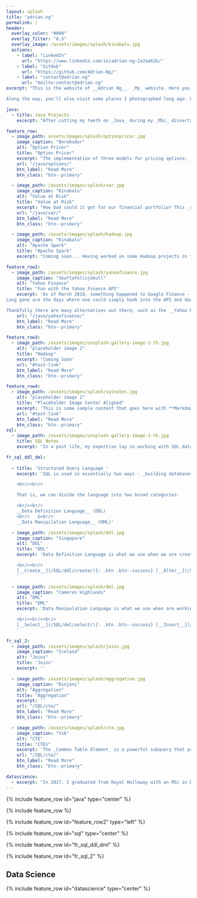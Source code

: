 ```yaml
---
layout: splash
title: "adrian.ng"
permalink: /
header:
  overlay_color: "#000"
  overlay_filter: "0.5"
  overlay_image: /assets/images/splash/kinabalu.jpg
  actions:
    - label: "LinkedIn"
      url: "https://www.linkedin.com/in/adrian-ng-2a2aa62b/"
    - label: "GitHub"
      url: "https://github.com/Adrian-Ng/"
    - label: "contact@adrian.ng"
      url: "mailto:contact@adrian.ng"
excerpt: "This is the website of __Adrian Ng__. _My_ website. Here you will see examples of my _Java projects_ and my notes on writing _SQL_. 

Along the way, you'll also visit some places I photographed long ago. Like myself, this website is very much a work in progress."

java:
  - title: Java Projects
    excerpt: "After cutting my teeth on _Java_ during my _MSc_ dissertation project, I found it stimulating and a joy to work with. Since then I have been fortifying my Java. My code makes use of, for instance, _interfaces & abstract_ classes, _Java 8 Streams_, and multithreading in the form of _callable futures_."

feature_row:
  - image_path: assets/images/splash/optionpricer.jpg
    image_caption: "Borobudur"  
    alt: "Option Pricer"
    title: "Option Pricer"
    excerpt: "The implementation of three models for pricing options: __Binomial Trees__, __Monte Carlo__ simulation, and __Black Scholes__ equations"
    url: "/java/options/"
    btn_label: "Read More"
    btn_class: "btn--primary"    

  - image_path: /assets/images/splash/var.jpg    
    image_caption: "Kinabalu"  
    alt: "Value at Risk"
    title: "Value at Risk"
    excerpt: "How bad could it get for our financial portfolio? This _dissertation project_ looks at a number of ways of estimating __VaR__."
    url: "/java/var/"
    btn_label: "Read More"
    btn_class: "btn--primary"

  - image_path: /assets/images/splash/hadoop.jpg
    image_caption: "Kinabalu"  
    alt: "Apache Spark"
    title: "Apache Spark"      
    excerpt: "Coming soon... Having worked on some Hadoop projects in the past, it should be interesting to try to translate these to Spark."

feature_row2:
  - image_path: /assets/images/splash/yahoofinance.jpg
    image_caption: "Skaftafellsjökull"  
    alt: "Yahoo Finance"
    title: "Fun with the Yahoo Finance API"
    excerpt: 'As of March 2018, something happened to Google Finance - it got taken to the __chopping board__ and is now a miserable husk of its former self!
Long gone are the days where one could simply hook into the API and download a fat, juicy csv-file of historical stock price data... or a sensible JSON of option prices.

Thankfully there are many alternatives out there, such as the __Yahoo Finance API__'
    url: "/java/yahoofinance/"
    btn_label: "Read More"
    btn_class: "btn--primary"

feature_row3:
  - image_path: /assets/images/unsplash-gallery-image-2-th.jpg
    alt: "placeholder image 2"
    title: "Hadoop"
    excerpt: 'Coming Soon'
    url: "#test-link"
    btn_label: "Read More"
    btn_class: "btn--primary"

feature_row4:
  - image_path: /assets/images/splash/sqlnotes.jpg
    alt: "placeholder image 2"
    title: "Placeholder Image Center Aligned"
    excerpt: 'This is some sample content that goes here with **Markdown** formatting. Centered with `type="center"`'
    url: "#test-link"
    btn_label: "Read More"
    btn_class: "btn--primary"
sql:
  - image_path: /assets/images/unsplash-gallery-image-2-th.jpg
    title: SQL Notes
    excerpt: "In a past life, my expertise lay in working with SQL databases and writing queries and stored procedures. During this period, I spent many occasion mentoring and educating. Here are some of my notes."  

fr_sql_ddl_dml:
  
  - title: 'Structured Query Language '
    excerpt: 'SQL is used in essentially two ways - _building databases_ and _manipulating data_. 

    <br/><br/>

    That is, we can divide the language into two broad categories:

    <br/><br/>
    __Data Definition Language__ (DDL)
    <br/>   &<br/>
    __Data Manipilation Language__ (DML)'

  - image_path: /assets/images/splash/ddl.jpg
    image_caption: "Singapore"  
    alt: "DDL"
    title: "DDL"
    excerpt: 'Data Definition Language is what we use when we are creating, altering, or dropping database objects.

    <br/><br/>
    [__Create__](/SQL/ddl/create/){: .btn .btn--success} [__Alter__](/SQL/ddl/alter/){: .btn .btn--warning} [__Drop__](/SQL/ddl/drop/){: .btn .btn--danger} [__Truncate__](/SQL/ddl/truncate/){: .btn .btn--info}    
    '

  - image_path: /assets/images/splash/dml.jpg
    image_caption: "Cameron Highlands"  
    alt: "DML"
    title: "DML"
    excerpt: 'Data Manipulation Language is what we use when are working with the data itself.

    <br/><br/><br/>
    [__Select__](/SQL/dml/select/){: .btn .btn--success} [__Insert__](/SQL/dml/insert/){: .btn .btn--warning} [__Select Into__](/SQL/dml/selectinto/){: .btn .btn--danger} [__Update__](/SQL/dml/update/){: .btn .btn--info} [__Delete__](/SQL/dml/delete/){: .btn .btn--inverse}
    '

fr_sql_2:  
  - image_path: /assets/images/splash/joins.jpg
    image_caption: "Iceland"  
    alt: "Joins"
    title: 'Joins'
    excerpt: ''   

  - image_path: /assets/images/splash/aggregation.jpg
    image_caption: "Rinjani"  
    alt: "Aggregation"
    title: "Aggregation"
    excerpt: ''
    url: "/SQL/cte/"
    btn_label: "Read More"
    btn_class: "btn--primary"

  - image_path: /assets/images/splash/cte.jpg
    image_caption: "Vik"  
    alt: "CTE"
    title: "CTEs"
    excerpt: 'The _Common Table Element_ is a powerful subquery that you can name.'
    url: "/SQL/cte/"
    btn_label: "Read More"
    btn_class: "btn--primary"

datascience:
  - excerpt: "In 2017, I graduated from Royal Holloway with an MSc in Data Science. While I have no aspirations to be a _Data Scientist_, I did enjoy the experience of writing my own implementations of algorithms such as _K Nearest Neighbours_, _Neural Networks_, and _Hierarchical Clustering_ in __R__. Also used was __MATLAB__, which no-one uses so projects worked on in this language will be added last."
---
```




{% include feature_row id="java" type="center" %}

{% include feature_row %}

{% include feature_row id="feature_row2" type="left" %}


{% include feature_row id="sql" type="center" %}

{% include feature_row id="fr_sql_ddl_dml" %}

{% include feature_row id="fr_sql_2" %}




## Data Science

{% include feature_row id="datascience" type="center" %}

